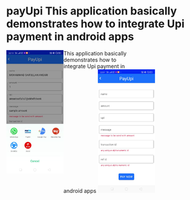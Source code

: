 # payUpi This application basically demonstrates how to integrate Upi payment in android apps

<img src ="ss1.jpeg" width = 30%  style ="float:left"> 
This application basically<br> demonstrates how to <br>integrate Upi payment in <br>android apps

<img src ="ss2.jpeg" width = 30% >

